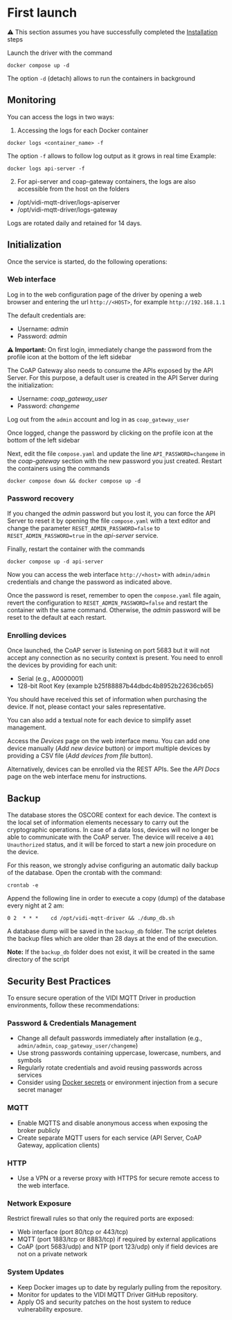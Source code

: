 # First launch

⚠️ This section assumes you have successfully completed the [Installation](docs/installation.md) steps

Launch the driver with the command
```console
docker compose up -d
```
The option `-d` (detach) allows to run the containers in background

## Monitoring
You can access the logs in two ways:
1. Accessing the logs for each Docker container
```console
docker logs <container_name> -f
```
The option `-f` allows to follow log output as it grows in real time
Example:
```console
docker logs api-server -f
```
2. For api-server and coap-gateway containers, the logs are also accessible from the host on the folders
- /opt/vidi-mqtt-driver/logs-apiserver
- /opt/vidi-mqtt-driver/logs-gateway

Logs are rotated daily and retained for 14 days.

## Initialization
Once the service is started, do the following operations:

### Web interface
Log in to the web configuration page of the driver by opening a web browser and entering the url `http://<HOST>`, for example `http://192.168.1.1`

The default credentials are:
- Username: *admin*
- Password: *admin*


**⚠️ Important:** On first login, immediately change the password from the profile icon at the bottom of the left sidebar


The CoAP Gateway also needs to consume the APIs exposed by the API Server. For this purpose, a default user is created in the API Server during the initialization:
- Username: *coap_gateway_user*
- Password: *changeme*

Log out from the `admin` account and log in as `coap_gateway_user`

Once logged, change the password by clicking on the profile icon at the bottom of the left sidebar

Next, edit the file `compose.yaml` and update the line `API_PASSWORD=changeme` in the *coap-gateway* section with the new password you just created.
Restart the containers using the commands
```console
docker compose down && docker compose up -d
```

### Password recovery
If you changed the *admin* password but you lost it, you can force the API Server to reset it by opening the file `compose.yaml` with a text editor and change the parameter `RESET_ADMIN_PASSWORD=false` to `RESET_ADMIN_PASSWORD=true` in the *api-server* service.

Finally, restart the container with the commands
```console
docker compose up -d api-server
```

Now you can access the web interface `http://<host>` with `admin/admin` credentials and change the password as indicated above.

Once the password is reset, remember to open the `compose.yaml` file again, revert the configuration to `RESET_ADMIN_PASSWORD=false` and restart the container with the same command. Otherwise, the *admin* password will be reset to the default at each restart.

### Enrolling devices
Once launched, the CoAP server is listening on port 5683 but it will not accept any connection as no security context is present.
You need to enroll the devices by providing for each unit:
- Serial (e.g., A0000001)
- 128-bit Root Key (example b25f88887b44dbdc4b8952b22636cb65)

You should have received this set of information when purchasing the device. If not, please contact your sales representative.

You can also add a textual note for each device to simplify asset management.

Access the *Devices* page on the web interface menu. You can add one device manually (*Add new device* button) or import multiple devices by providing a CSV file (*Add devices from file* button).

Alternatively, devices can be enrolled via the REST APIs. See the *API Docs* page on the web interface menu for instructions.

## Backup

The database stores the OSCORE context for each device. The context is the local set of information elements necessary to carry out the cryptographic operations. In case of a data loss, devices will no longer be able to communicate with the CoAP server. The device will receive a `401 Unauthorized` status, and it will be forced to start a new join procedure on the device.

For this reason, we strongly advise configuring an automatic daily backup of the database. 
Open the crontab with the command:
```console
crontab -e
```

Append the following line in order to execute a copy (dump) of the database every night at 2 am:
```
0 2  * * *    cd /opt/vidi-mqtt-driver && ./dump_db.sh
```
A database dump will be saved in the `backup_db` folder. The script deletes the backup files which are older than 28 days at the end of the execution.

**Note:** If the `backup_db` folder does not exist, it will be created in the same directory of the script

## Security Best Practices

To ensure secure operation of the VIDI MQTT Driver in production environments, follow these recommendations:

### Password & Credentials Management

- Change all default passwords immediately after installation (e.g., `admin/admin`, `coap_gateway_user/changeme`)
- Use strong passwords containing uppercase, lowercase, numbers, and symbols
- Regularly rotate credentials and avoid reusing passwords across services
- Consider using [Docker secrets](https://docs.docker.com/engine/swarm/secrets/) or environment injection from a secure secret manager

### MQTT

- Enable MQTTS and disable anonymous access when exposing the broker publicly
- Create separate MQTT users for each service (API Server, CoAP Gateway, application clients)

### HTTP

- Use a VPN or a reverse proxy with HTTPS for secure remote access to the web interface.

### Network Exposure

Restrict firewall rules so that only the required ports are exposed:
 - Web interface (port 80/tcp or 443/tcp)
 - MQTT (port 1883/tcp or 8883/tcp) if required by external applications
 - CoAP (port 5683/udp) and NTP (port 123/udp) only if field devices are not on a private network

### System Updates

- Keep Docker images up to date by regularly pulling from the repository.
- Monitor for updates to the VIDI MQTT Driver GitHub repository.
- Apply OS and security patches on the host system to reduce vulnerability exposure.

